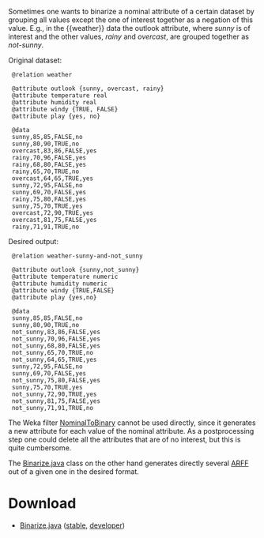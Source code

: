 Sometimes one wants to binarize a nominal attribute of a certain dataset by grouping all values except the one of interest together as a negation of this value. E.g., in the {{weather}} data the outlook attribute, where *sunny* is of interest and the other values, *rainy* and *overcast*, are grouped together as *not-sunny*.

Original dataset:

```
 @relation weather

 @attribute outlook {sunny, overcast, rainy}
 @attribute temperature real
 @attribute humidity real
 @attribute windy {TRUE, FALSE}
 @attribute play {yes, no}

 @data
 sunny,85,85,FALSE,no
 sunny,80,90,TRUE,no
 overcast,83,86,FALSE,yes
 rainy,70,96,FALSE,yes
 rainy,68,80,FALSE,yes
 rainy,65,70,TRUE,no
 overcast,64,65,TRUE,yes
 sunny,72,95,FALSE,no
 sunny,69,70,FALSE,yes
 rainy,75,80,FALSE,yes
 sunny,75,70,TRUE,yes
 overcast,72,90,TRUE,yes
 overcast,81,75,FALSE,yes
 rainy,71,91,TRUE,no
```

Desired output:

```
 @relation weather-sunny-and-not_sunny

 @attribute outlook {sunny,not_sunny}
 @attribute temperature numeric
 @attribute humidity numeric
 @attribute windy {TRUE,FALSE}
 @attribute play {yes,no}

 @data
 sunny,85,85,FALSE,no
 sunny,80,90,TRUE,no
 not_sunny,83,86,FALSE,yes
 not_sunny,70,96,FALSE,yes
 not_sunny,68,80,FALSE,yes
 not_sunny,65,70,TRUE,no
 not_sunny,64,65,TRUE,yes
 sunny,72,95,FALSE,no
 sunny,69,70,FALSE,yes
 not_sunny,75,80,FALSE,yes
 sunny,75,70,TRUE,yes
 not_sunny,72,90,TRUE,yes
 not_sunny,81,75,FALSE,yes
 not_sunny,71,91,TRUE,no
```

The Weka filter [NominalToBinary](http://weka.sourceforge.net/doc.dev/weka/filters/unsupervised/attribute/NominalToBinary.html) cannot be used directly, since it generates a new attribute for each value of the nominal attribute. As a postprocessing step one could delete all the attributes that are of no interest, but this is quite cumbersome.

The [Binarize.java](files/Binarize.java) class on the other hand generates directly several [ARFF](formats_and_processing/arff.md) out of a given one in the desired format.

# Download
* [Binarize.java](files/Binarize.java) ([stable](https://svn.cms.waikato.ac.nz/svn/weka/branches/stable-3-8/wekaexamples/src/main/java/wekaexamples/filters/Binarize.java), [developer](https://svn.cms.waikato.ac.nz/svn/weka/trunk/wekaexamples/src/main/java/wekaexamples/filters/Binarize.java))
